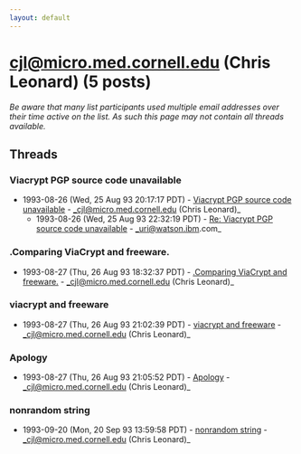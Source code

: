 ```yaml
---
layout: default
---
```


# cjl@micro.med.cornell.edu (Chris Leonard) (5 posts)

_Be aware that many list participants used multiple email addresses over their time active on the list. As such this page may not contain all threads available._

## Threads

### Viacrypt PGP source code unavailable
+ 1993-08-26 (Wed, 25 Aug 93 20:17:17 PDT) - [Viacrypt PGP source code unavailable](/archive/1993/08/afccb5e54aa7a68dbd10d3148e4eec66eb577bc89a2022a381476e36f0cdfa53) - _cjl@micro.med.cornell.edu (Chris Leonard)_
  + 1993-08-26 (Wed, 25 Aug 93 22:32:19 PDT) - [Re: Viacrypt PGP source code unavailable](/archive/1993/08/09b483c3fd822ebfa1e6922d1402f0336b59fd574870acf35018ae993d174270) - _uri@watson.ibm.com_

### .Comparing ViaCrypt and freeware.
+ 1993-08-27 (Thu, 26 Aug 93 18:32:37 PDT) - [.Comparing ViaCrypt and freeware.](/archive/1993/08/df0c492dc2b1ff39aea33fca6a5dd64c8421db6838745b288806f0778c0fa272) - _cjl@micro.med.cornell.edu (Chris Leonard)_

### viacrypt and freeware
+ 1993-08-27 (Thu, 26 Aug 93 21:02:39 PDT) - [viacrypt and freeware](/archive/1993/08/751eae59451989516a13ea664d6c651b898694cbc01e7360dda5a71a50c47e47) - _cjl@micro.med.cornell.edu (Chris Leonard)_

### Apology
+ 1993-08-27 (Thu, 26 Aug 93 21:05:52 PDT) - [Apology](/archive/1993/08/0a6e69dfbab7956c4ff6dd95082d54b4fe063379fa0bae98b4e6fb469e9fed92) - _cjl@micro.med.cornell.edu (Chris Leonard)_

### nonrandom string
+ 1993-09-20 (Mon, 20 Sep 93 13:59:58 PDT) - [nonrandom string](/archive/1993/09/17c9d01ea5bb73474dc78e2c980e727ac9ddfd68a44ca4846727ea6c7a7e51f3) - _cjl@micro.med.cornell.edu (Chris Leonard)_


